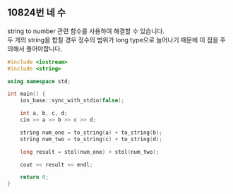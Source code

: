 10824번 네 수
-----------

string to number 관련 함수를 사용하여 해결할 수 있습니다.  
두 개의 string을 합칠 경우 정수의 범위가 long type으로 늘어나기 때문에 이 점을 주의해서 풀어야합니다.

~~~ cpp
#include <iostream>
#include <string>

using namespace std;

int main() {
    ios_base::sync_with_stdio(false);

    int a, b, c, d;
    cin >> a >> b >> c >> d;

    string num_one = to_string(a) + to_string(b);
    string num_two = to_string(c) + to_string(d);

    long result = stol(num_one) + stol(num_two);

    cout << result << endl;

    return 0;
}
~~~